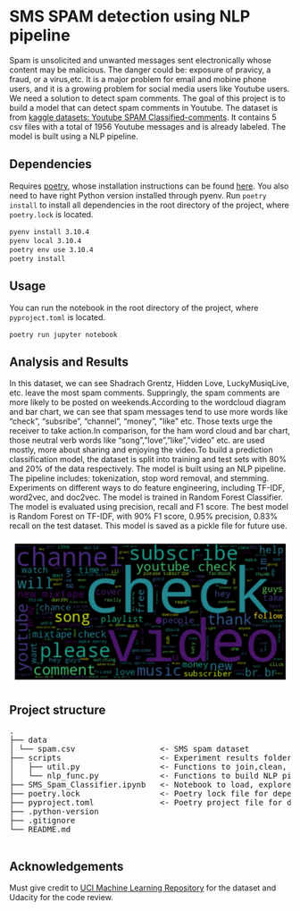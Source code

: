 # SMS SPAM detection using NLP pipeline
Spam is unsolicited and unwanted messages sent electronically whose content may be malicious. The danger could be: exposure of pravicy, a fraud, or a virus,etc. It is a major problem for email and mobine phone users, and it is a growing problem for social media users like Youtube users. We need a solution to detect spam comments. The goal of this project is to build a model that can detect spam comments in Youtube. The dataset is from [kaggle datasets: Youtube SPAM Classified-comments](https://www.kaggle.com/datasets/goneee/youtube-spam-classifiedcomments?select=Youtube03-LMFAO.csv). It contains 5 csv files with a total of 1956 Youtube messages and is already labeled. The model is built using a NLP pipeline. 

## Dependencies
Requires [poetry](https://python-poetry.org/), whose installation instructions can be found [here](https://python-poetry.org/docs/#installing-with-the-official-installer). You also need to have right Python version installed through pyenv. Run `poetry install` to install all dependencies in the root directory of the project, where `poetry.lock` is located.

```
pyenv install 3.10.4
pyenv local 3.10.4
poetry env use 3.10.4
poetry install

```

## Usage
You can run the notebook in the root directory of the project, where `pyproject.toml` is located. 

```
poetry run jupyter notebook
```

## Analysis and Results
In this dataset, we can see  Shadrach Grentz, Hidden Love, LuckyMusiqLive, etc. leave the most spam comments. Suppringly, the spam comments are more likely to be posted on weekends.According to the wordcloud diagram and bar chart, we can see that spam messages tend to use more words like “check”, “subsribe”, “channel”, “money”, "like” etc. Those texts urge the receiver to take action.In comparison, for the ham word cloud and bar chart, those neutral verb words like “song”,”love”,”like”,”video” etc. are used mostly, more about sharing and enjoying the video.To build a prediction classification model, the dataset is split into training and test sets with 80% and 20% of the data respectively. The model is built using an NLP pipeline. The pipeline includes: tokenization, stop word removal, and stemming. Experiments on different ways to do feature engineering, including TF-IDF, word2vec, and doc2vec. The model is trained in Random Forest Classifier. The model is evaluated using precision, recall and F1 score. The best model is Random Forest on TF-IDF, with 90% F1 score, 0.95% precision, 0.83% recall on the test dataset. This model is saved as a pickle file for future use.

![img](img/wordcloud.png)
<!-- ![img](img/confusion_matrix.png) -->


## Project structure 
<pre>
.
├── data
│ └── spam.csv                  <- SMS spam dataset
├── scripts                     <- Experiment results folder
│   ├── util.py                 <- Functions to join,clean, tokenize text, word frequency
│   └── nlp_func.py             <- Functions to build NLP pipeline, train, test, and evaluate model
├── SMS_Spam_Classifier.ipynb   <- Notebook to load, explore, and preprocess data, create models
├── poetry.lock                 <- Poetry lock file for dependencies
├── pyproject.toml              <- Poetry project file for dependencies
├── .python-version          
├── .gitignore
└── README.md
 
</pre>

## Acknowledgements
Must give credit to [UCI Machine Learning Repository](https://archive.ics.uci.edu/ml/datasets/sms+spam+collection) for the dataset and Udacity for the code review.

